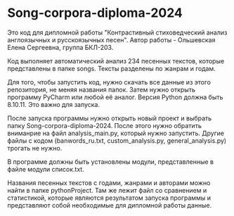 # Song-corpora-diploma-2024
Это код для дипломной работы "Контрастивный стиховедческий анализ англоязычных и русскоязычных песен".
Автор работы - Ольшевская Елена Сергеевна, группа БКЛ-203.

Код выполняет автоматический анализ 234 песенных текстов, которые представлены в папке songs.
Тексты разделены по жанрам и годам.

Для того, чтобы запустить код, нужно скачать все данные из этого репозитория, не меняя названия папок.
Затем нужно открыть программу PyCharm или любой её аналог.
Версия Python должна быть 8.10.11. Это важно для запуска.

После запуска программы нужно открыть новый проект и выбрать папку Song-corpora-diploma-2024.
После этого нужно обратить вниманрие на файл analysis_main.py, который нужно запустить. Другие файлы с кодом (banwords_ru.txt, custom_analysis.py, general_analysis.py) трогать не нужно.

В программе должны быть установлены модули, представленные в файле модули список.txt.

Названия песенных текстов с годами, жанрами и авторами можно найти в папке pythonProject.
Там же лежит файл со сравнением и статистикой, которые являются результатом запуска программы и представляют собой необходимые для дипломной работы данные.



